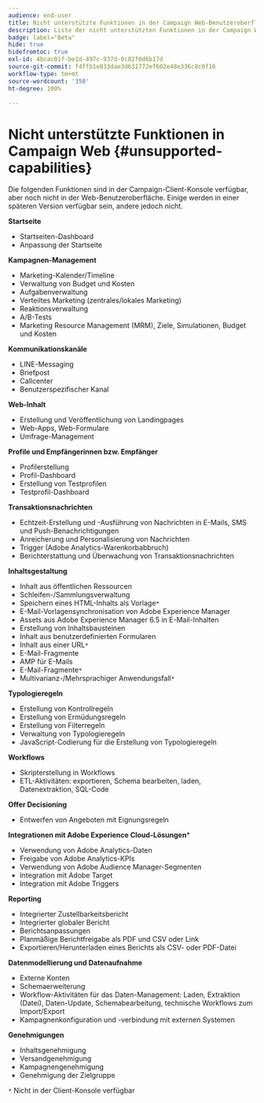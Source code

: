 ```yaml
---
audience: end-user
title: Nicht unterstützte Funktionen in der Campaign Web-Benutzeroberfläche
description: Liste der nicht unterstützten Funktionen in der Campaign Web-Benutzeroberfläche
badge: label="Beta"
hide: true
hidefromtoc: true
exl-id: 4bcac01f-be1d-497c-937d-0c82f0d6b17d
source-git-commit: f4ffb1e033dae3d631772ef602e48e336c8c0f16
workflow-type: tm+mt
source-wordcount: '350'
ht-degree: 100%

---
```


# Nicht unterstützte Funktionen in Campaign Web {#unsupported-capabilities}

Die folgenden Funktionen sind in der Campaign-Client-Konsole verfügbar, aber noch nicht in der Web-Benutzeroberfläche. Einige werden in einer späteren Version verfügbar sein, andere jedoch nicht.

**Startseite**

* Startseiten-Dashboard
* Anpassung der Startseite

**Kampagnen-Management**

* Marketing-Kalender/Timeline
* Verwaltung von Budget und Kosten
* Aufgabenverwaltung
* Verteiltes Marketing (zentrales/lokales Marketing)
* Reaktionsverwaltung
* A/B-Tests
* Marketing Resource Management (MRM), Ziele, Simulationen, Budget und Kosten

**Kommunikationskanäle**

* LINE-Messaging
* Briefpost
* Callcenter
* Benutzerspezifischer Kanal

**Web-Inhalt**

* Erstellung und Veröffentlichung von Landingpages
* Web-Apps, Web-Formulare
* Umfrage-Management

**Profile und Empfängerinnen bzw. Empfänger**

* Profilerstellung
* Profil-Dashboard
* Erstellung von Testprofilen
* Testprofil-Dashboard

**Transaktionsnachrichten**

* Echtzeit-Erstellung und -Ausführung von Nachrichten in E-Mails, SMS und Push-Benachrichtigungen
* Anreicherung und Personalisierung von Nachrichten
* Trigger (Adobe Analytics-Warenkorbabbruch)
* Berichterstattung und Überwachung von Transaktionsnachrichten

**Inhaltsgestaltung**

* Inhalt aus öffentlichen Ressourcen
* Schleifen-/Sammlungsverwaltung
* Speichern eines HTML-Inhalts als Vorlage`*`
* E-Mail-Vorlagensynchronisation von Adobe Experience Manager
* Assets aus Adobe Experience Manager 6.5 in E-Mail-Inhalten
* Erstellung von Inhaltsbausteinen
* Inhalt aus benutzerdefinierten Formularen
* Inhalt aus einer URL`*`
* E-Mail-Fragmente
* AMP für E-Mails
* E-Mail-Fragmente`*`
* Multivarianz-/Mehrsprachiger Anwendungsfall`*`

**Typologieregeln**

* Erstellung von Kontrollregeln
* Erstellung von Ermüdungsregeln
* Erstellung von Filterregeln
* Verwaltung von Typologieregeln
* JavaScript-Codierung für die Erstellung von Typologieregeln

**Workflows**

* Skripterstellung in Workflows
* ETL-Aktivitäten: exportieren, Schema bearbeiten, laden, Datenextraktion, SQL-Code

**Offer Decisioning**

* Entwerfen von Angeboten mit Eignungsregeln

**Integrationen mit Adobe Experience Cloud-Lösungen***

* Verwendung von Adobe Analytics-Daten
* Freigabe von Adobe Analytics-KPIs
* Verwendung von Adobe Audience Manager-Segmenten
* Integration mit Adobe Target
* Integration mit Adobe Triggers

**Reporting**

* Integrierter Zustellbarkeitsbericht
* Integrierter globaler Bericht
* Berichtsanpassungen
* Planmäßige Berichtfreigabe als PDF und CSV oder Link
* Exportieren/Herunterladen eines Berichts als CSV- oder PDF-Datei 

**Datenmodellierung und Datenaufnahme**

* Externe Konten
* Schemaerweiterung
* Workflow-Aktivitäten für das Daten-Management: Laden, Extraktion (Datei), Daten-Update, Schemabearbeitung, technische Workflows zum Import/Export
* Kampagnenkonfiguration und -verbindung mit externen Systemen

**Genehmigungen**

* Inhaltsgenehmigung
* Versandgenehmigung
* Kampagnengenehmigung
* Genehmigung der Zielgruppe


`*` Nicht in der Client-Konsole verfügbar
